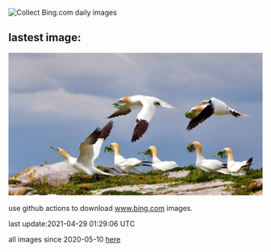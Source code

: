 ![Collect Bing.com daily images](https://github.com/counter2015/bing-daily-images/workflows/Collect%20Bing.com%20daily%20images/badge.svg)
## lastest image:
![](images/GannetsSaltee.jpg)

use github actions to download www.bing.com images.

last update:2021-04-29 01:29:06 UTC

all images since 2020-05-10 [here](https://github.com/counter2015/bing-daily-images/tree/master/images) 
